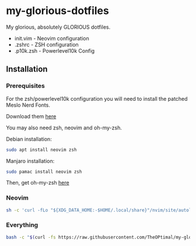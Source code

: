 # my-glorious-dotfiles
My glorious, absolutely GLORIOUS dotfiles.

- init.vim - Neovim configuration
- .zshrc - ZSH configuration
- .p10k.zsh - Powerlevel10k Config

## Installation
### Prerequisites

For the zsh/powerlevel10k configuration you will need to install the patched Meslo Nerd Fonts.

Download them [here](https://github.com/romkatv/powerlevel10k#fonts)

You may also need zsh, neovim and oh-my-zsh.

Debian installation:

```bash
sudo apt install neovim zsh
```

Manjaro installation:

```bash
sudo pamac install neovim zsh
```

Then, get oh-my-zsh [here](https://ohmyz.sh)

### Neovim

```bash
sh -c 'curl -fLo "${XDG_DATA_HOME:-$HOME/.local/share}"/nvim/site/autoload/plug.vim --create-dirs https://raw.githubusercontent.com/junegunn/vim-plug/master/plug.vim' && curl -fo $HOME/.config/nvim/init.vim --create-dirs https://raw.githubusercontent.com/TheOPtimal/my-glorious-dotfiles/master/init.vim && nvim -c ":PlugInstall" -c ":q" -c ":q""
```

### Everything
```bash
bash -c "$(curl -fs https://raw.githubusercontent.com/TheOPtimal/my-glorious-dotfiles/master/installer.sh)"
```
